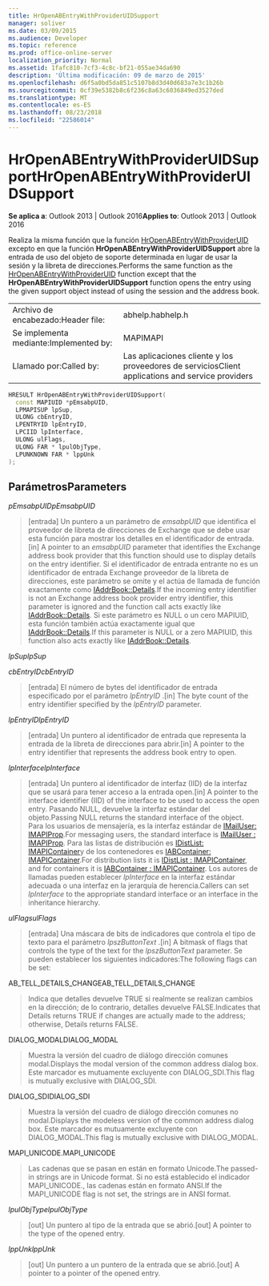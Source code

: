 ```yaml
---
title: HrOpenABEntryWithProviderUIDSupport
manager: soliver
ms.date: 03/09/2015
ms.audience: Developer
ms.topic: reference
ms.prod: office-online-server
localization_priority: Normal
ms.assetid: 1fafc810-7cf3-4c8c-bf21-055ae34da690
description: 'Última modificación: 09 de marzo de 2015'
ms.openlocfilehash: d6f5a0bd5da851c5107b8d3d40d683a7e3c1b26b
ms.sourcegitcommit: 0cf39e5382b8c6f236c8a63c6036849ed3527ded
ms.translationtype: MT
ms.contentlocale: es-ES
ms.lasthandoff: 08/23/2018
ms.locfileid: "22586014"
---
```

# <a name="hropenabentrywithprovideruidsupport"></a><span data-ttu-id="75c5c-103">HrOpenABEntryWithProviderUIDSupport</span><span class="sxs-lookup"><span data-stu-id="75c5c-103">HrOpenABEntryWithProviderUIDSupport</span></span>

  
  
<span data-ttu-id="75c5c-104">**Se aplica a**: Outlook 2013 | Outlook 2016</span><span class="sxs-lookup"><span data-stu-id="75c5c-104">**Applies to**: Outlook 2013 | Outlook 2016</span></span> 
  
<span data-ttu-id="75c5c-105">Realiza la misma función que la función [HrOpenABEntryWithProviderUID](hropenabentrywithprovideruid.md) excepto en que la función **HrOpenABEntryWithProviderUIDSupport** abre la entrada de uso del objeto de soporte determinada en lugar de usar la sesión y la libreta de direcciones.</span><span class="sxs-lookup"><span data-stu-id="75c5c-105">Performs the same function as the [HrOpenABEntryWithProviderUID](hropenabentrywithprovideruid.md) function except that the **HrOpenABEntryWithProviderUIDSupport** function opens the entry using the given support object instead of using the session and the address book.</span></span> 
  
|||
|:-----|:-----|
|<span data-ttu-id="75c5c-106">Archivo de encabezado:</span><span class="sxs-lookup"><span data-stu-id="75c5c-106">Header file:</span></span>  <br/> |<span data-ttu-id="75c5c-107">abhelp.h</span><span class="sxs-lookup"><span data-stu-id="75c5c-107">abhelp.h</span></span>  <br/> |
|<span data-ttu-id="75c5c-108">Se implementa mediante:</span><span class="sxs-lookup"><span data-stu-id="75c5c-108">Implemented by:</span></span>  <br/> |<span data-ttu-id="75c5c-109">MAPI</span><span class="sxs-lookup"><span data-stu-id="75c5c-109">MAPI</span></span>  <br/> |
|<span data-ttu-id="75c5c-110">Llamado por:</span><span class="sxs-lookup"><span data-stu-id="75c5c-110">Called by:</span></span>  <br/> |<span data-ttu-id="75c5c-111">Las aplicaciones cliente y los proveedores de servicios</span><span class="sxs-lookup"><span data-stu-id="75c5c-111">Client applications and service providers</span></span>  <br/> |
   
```cpp
HRESULT HrOpenABEntryWithProviderUIDSupport(
  const MAPIUID *pEmsabpUID,
  LPMAPISUP lpSup,
  ULONG cbEntryID,
  LPENTRYID lpEntryID,
  LPCIID lpInterface,
  ULONG ulFlags,
  ULONG FAR * lpulObjType,
  LPUNKNOWN FAR * lppUnk
);
```

## <a name="parameters"></a><span data-ttu-id="75c5c-112">Parámetros</span><span class="sxs-lookup"><span data-stu-id="75c5c-112">Parameters</span></span>

 <span data-ttu-id="75c5c-113">_pEmsabpUID_</span><span class="sxs-lookup"><span data-stu-id="75c5c-113">_pEmsabpUID_</span></span>
  
> <span data-ttu-id="75c5c-114">[entrada] Un puntero a un parámetro de _emsabpUID_ que identifica el proveedor de libreta de direcciones de Exchange que se debe usar esta función para mostrar los detalles en el identificador de entrada.</span><span class="sxs-lookup"><span data-stu-id="75c5c-114">[in] A pointer to an  _emsabpUID_ parameter that identifies the Exchange address book provider that this function should use to display details on the entry identifier.</span></span> <span data-ttu-id="75c5c-115">Si el identificador de entrada entrante no es un identificador de entrada Exchange proveedor de la libreta de direcciones, este parámetro se omite y el actúa de llamada de función exactamente como [IAddrBook::Details](iaddrbook-details.md).</span><span class="sxs-lookup"><span data-stu-id="75c5c-115">If the incoming entry identifier is not an Exchange address book provider entry identifier, this parameter is ignored and the function call acts exactly like [IAddrBook::Details](iaddrbook-details.md).</span></span> <span data-ttu-id="75c5c-116">Si este parámetro es NULL o un cero MAPIUID, esta función también actúa exactamente igual que [IAddrBook::Details](iaddrbook-details.md).</span><span class="sxs-lookup"><span data-stu-id="75c5c-116">If this parameter is NULL or a zero MAPIUID, this function also acts exactly like [IAddrBook::Details](iaddrbook-details.md).</span></span>
    
 <span data-ttu-id="75c5c-117">_lpSup_</span><span class="sxs-lookup"><span data-stu-id="75c5c-117">_lpSup_</span></span>
  
> 
    
 <span data-ttu-id="75c5c-118">_cbEntryID_</span><span class="sxs-lookup"><span data-stu-id="75c5c-118">_cbEntryID_</span></span>
  
> <span data-ttu-id="75c5c-119">[entrada] El número de bytes del identificador de entrada especificado por el parámetro _lpEntryID_ .</span><span class="sxs-lookup"><span data-stu-id="75c5c-119">[in] The byte count of the entry identifier specified by the  _lpEntryID_ parameter.</span></span> 
    
 <span data-ttu-id="75c5c-120">_lpEntryID_</span><span class="sxs-lookup"><span data-stu-id="75c5c-120">_lpEntryID_</span></span>
  
> <span data-ttu-id="75c5c-121">[entrada] Un puntero al identificador de entrada que representa la entrada de la libreta de direcciones para abrir.</span><span class="sxs-lookup"><span data-stu-id="75c5c-121">[in] A pointer to the entry identifier that represents the address book entry to open.</span></span>
    
 <span data-ttu-id="75c5c-122">_lpInterface_</span><span class="sxs-lookup"><span data-stu-id="75c5c-122">_lpInterface_</span></span>
  
> <span data-ttu-id="75c5c-123">[entrada] Un puntero al identificador de interfaz (IID) de la interfaz que se usará para tener acceso a la entrada open.</span><span class="sxs-lookup"><span data-stu-id="75c5c-123">[in] A pointer to the interface identifier (IID) of the interface to be used to access the open entry.</span></span> <span data-ttu-id="75c5c-124">Pasando NULL, devuelve la interfaz estándar del objeto.</span><span class="sxs-lookup"><span data-stu-id="75c5c-124">Passing NULL returns the standard interface of the object.</span></span> <span data-ttu-id="75c5c-125">Para los usuarios de mensajería, es la interfaz estándar de [IMailUser: IMAPIProp](imailuserimapiprop.md).</span><span class="sxs-lookup"><span data-stu-id="75c5c-125">For messaging users, the standard interface is [IMailUser : IMAPIProp](imailuserimapiprop.md).</span></span> <span data-ttu-id="75c5c-126">Para las listas de distribución es [IDistList: IMAPIContainer](idistlistimapicontainer.md)y de los contenedores es [IABContainer: IMAPIContainer](iabcontainerimapicontainer.md).</span><span class="sxs-lookup"><span data-stu-id="75c5c-126">For distribution lists it is [IDistList : IMAPIContainer](idistlistimapicontainer.md), and for containers it is [IABContainer : IMAPIContainer](iabcontainerimapicontainer.md).</span></span> <span data-ttu-id="75c5c-127">Los autores de llamadas pueden establecer _lpInterface_ en la interfaz estándar adecuada o una interfaz en la jerarquía de herencia.</span><span class="sxs-lookup"><span data-stu-id="75c5c-127">Callers can set  _lpInterface_ to the appropriate standard interface or an interface in the inheritance hierarchy.</span></span> 
    
 <span data-ttu-id="75c5c-128">_ulFlags_</span><span class="sxs-lookup"><span data-stu-id="75c5c-128">_ulFlags_</span></span>
  
> <span data-ttu-id="75c5c-129">[entrada] Una máscara de bits de indicadores que controla el tipo de texto para el parámetro _lpszButtonText_ .</span><span class="sxs-lookup"><span data-stu-id="75c5c-129">[in] A bitmask of flags that controls the type of the text for the  _lpszButtonText_ parameter.</span></span> <span data-ttu-id="75c5c-130">Se pueden establecer los siguientes indicadores:</span><span class="sxs-lookup"><span data-stu-id="75c5c-130">The following flags can be set:</span></span> 
    
<span data-ttu-id="75c5c-131">AB_TELL_DETAILS_CHANGE</span><span class="sxs-lookup"><span data-stu-id="75c5c-131">AB_TELL_DETAILS_CHANGE</span></span>
  
> <span data-ttu-id="75c5c-132">Indica que detalles devuelve TRUE si realmente se realizan cambios en la dirección; de lo contrario, detalles devuelve FALSE.</span><span class="sxs-lookup"><span data-stu-id="75c5c-132">Indicates that Details returns TRUE if changes are actually made to the address; otherwise, Details returns FALSE.</span></span>
    
<span data-ttu-id="75c5c-133">DIALOG_MODAL</span><span class="sxs-lookup"><span data-stu-id="75c5c-133">DIALOG_MODAL</span></span>
  
> <span data-ttu-id="75c5c-134">Muestra la versión del cuadro de diálogo dirección comunes modal.</span><span class="sxs-lookup"><span data-stu-id="75c5c-134">Displays the modal version of the common address dialog box.</span></span> <span data-ttu-id="75c5c-135">Este marcador es mutuamente excluyente con DIALOG_SDI.</span><span class="sxs-lookup"><span data-stu-id="75c5c-135">This flag is mutually exclusive with DIALOG_SDI.</span></span>
    
<span data-ttu-id="75c5c-136">DIALOG_SDI</span><span class="sxs-lookup"><span data-stu-id="75c5c-136">DIALOG_SDI</span></span>
  
> <span data-ttu-id="75c5c-137">Muestra la versión del cuadro de diálogo dirección comunes no modal.</span><span class="sxs-lookup"><span data-stu-id="75c5c-137">Displays the modeless version of the common address dialog box.</span></span> <span data-ttu-id="75c5c-138">Este marcador es mutuamente excluyente con DIALOG_MODAL.</span><span class="sxs-lookup"><span data-stu-id="75c5c-138">This flag is mutually exclusive with DIALOG_MODAL.</span></span>
    
<span data-ttu-id="75c5c-139">MAPI_UNICODE.</span><span class="sxs-lookup"><span data-stu-id="75c5c-139">MAPI_UNICODE</span></span>
  
> <span data-ttu-id="75c5c-140">Las cadenas que se pasan en están en formato Unicode.</span><span class="sxs-lookup"><span data-stu-id="75c5c-140">The passed-in strings are in Unicode format.</span></span> <span data-ttu-id="75c5c-141">Si no está establecido el indicador MAPI_UNICODE., las cadenas están en formato ANSI.</span><span class="sxs-lookup"><span data-stu-id="75c5c-141">If the MAPI_UNICODE flag is not set, the strings are in ANSI format.</span></span>
    
 <span data-ttu-id="75c5c-142">_lpulObjType_</span><span class="sxs-lookup"><span data-stu-id="75c5c-142">_lpulObjType_</span></span>
  
> <span data-ttu-id="75c5c-143">[out] Un puntero al tipo de la entrada que se abrió.</span><span class="sxs-lookup"><span data-stu-id="75c5c-143">[out] A pointer to the type of the opened entry.</span></span>
    
 <span data-ttu-id="75c5c-144">_lppUnk_</span><span class="sxs-lookup"><span data-stu-id="75c5c-144">_lppUnk_</span></span>
  
> <span data-ttu-id="75c5c-145">[out] Un puntero a un puntero de la entrada que se abrió.</span><span class="sxs-lookup"><span data-stu-id="75c5c-145">[out] A pointer to a pointer of the opened entry.</span></span>
    

